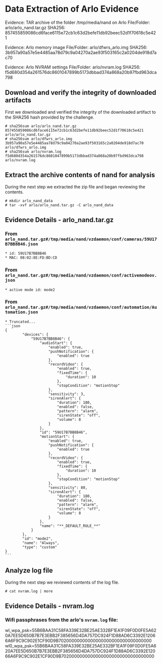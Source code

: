 # Data Extraction of Arlo Evidence
  Evidence: TAR archive of the folder /tmp/media/nand on Arlo
  File/Folder: arlo/arlo_nand.tar.gz
  SHA256: 857455859086cd6face6115e72cb1c63d2befe11db92beec52d1f70618c5e421
  
  Evidence: Arlo memory image
  File/Folder: arlo/dfwrs_arlo.img
  SHA256: 3b957a90a57e5e4485aa78d79c9a04270a2ae93f503165c2a0204de918d7ac70
  
  Evidence: Arlo NVRAM settings
  File/Folder: arlo/nvram.log
  SHA256: f5d680d354a261576dc8601047899b5173dbbad374a868a20b97fbd963dca798

## Download and verify the integrity of downloaded artifacts

First we downloaded and verified the integrity of the downloaded artifact to the SHA256 hash provided by the challenge.
```
# sha256sum arlo/arlo_nand.tar.gz
857455859086cd6face6115e72cb1c63d2befe11db92beec52d1f70618c5e421 arlo/arlo_nand.tar.gz
# sha256sum arlo/dfwrs_arlo.img
3b957a90a57e5e4485aa78d79c9a04270a2ae93f503165c2a0204de918d7ac70 arlo/dfwrs_arlo.img
# sha256sum arlo/nvram.log
f5d680d354a261576dc8601047899b5173dbbad374a868a20b97fbd963dca798 arlo/nvram.log
```

## Extract the archive contents of nand for analysis

During the next step we extracted the zip file and began reviewing the contents.

```
# mkdir arlo_nand_data
# tar -xvf arlo/arlo_nand.tar.gz -C arlo_nand_data
```

## Evidence Details - arlo_nand.tar.gz
### From `arlo_nand.tar.gz#/tmp/media/nand/vzdaemon/conf/cameras/59U17B7BB8B46.json`
    * id: 59U17B7BB8B46
    * MAC: 08:02:8E:FD:BD:CD
### From `arlo_nand.tar.gz#/tmp/media/nand/vzdaemon/conf/activemodeov.json`
    * active mode id: mode2
### From `arlo_nand.tar.gz#/tmp/media/nand/vzdaemon/conf/automation/Automation.json`
    * Truncated...
    ```json
    {
            "devices": {
                "59U17B7BB8B46": {
                    "audioStart": {
                        "enabled": true,
                        "pushNotification": {
                            "enabled": true
                        },
                        "recordVideo": {
                            "enabled": true,
                            "fixedTime": {
                                "duration": 10
                            },
                            "stopCondition": "motionStop"
                        },
                        "sensitivity": 3,
                        "sirenAlert": {
                            "duration": 180,
                            "enabled": false,
                            "pattern": "alarm",
                            "sirenState": "off",
                            "volume": 8
                        }
                    },
                    "id": "59U17B7BB8B46",
                    "motionStart": {
                        "enabled": true,
                        "pushNotification": {
                            "enabled": true
                        },
                        "recordVideo": {
                            "enabled": true,
                            "fixedTime": {
                                "duration": 10
                            },
                            "stopCondition": "motionStop"
                        },
                        "sensitivity": 80,
                        "sirenAlert": {
                            "duration": 180,
                            "enabled": false,
                            "pattern": "alarm",
                            "sirenState": "off",
                            "volume": 8
                        }
                    },
                    "name": "**_DEFAULT_RULE_**"
                }
            },
            "id": "mode2",
            "name": "Always",
            "type": "custom"
    }
    ```

## Analyze log file

During the next step we reviewed contents of the log file.

```
# cat nvram.log | more
```

## Evidence Details - nvram.log
### Wifi passphrases from the arlo's `nvram.log` file:
wl_wpa_psk=55B6BAA31C58FA339E32BE25AE332BF1EA1F09F0D0FE5A620A7EE5D650B7B7E3EBB2F385656D4DA757DC924F1D88AD6C3392E12066A6F9C9C902E1CF90D9B70200000000000000000000000000000000
wl0_wpa_psk=55B6BAA31C58FA339E32BE25AE332BF1EA1F09F0D0FE5A620A7EE5D650B7B7E3EBB2F385656D4DA757DC924F1D88AD6C3392E12066A6F9C9C902E1CF90D9B70200000000000000000000000000000000


